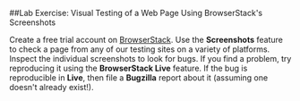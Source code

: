 ##Lab Exercise: Visual Testing of a Web Page Using BrowserStack's Screenshots

Create a free trial account on [BrowserStack](https://www.browserstack.com/). Use the **Screenshots** feature to check a page from any of our testing sites on a variety of platforms. Inspect the individual screenshots to look for bugs. If you find a problem, try reproducing it using the **BrowserStack Live** feature. If the bug is reproducible in **Live**, then file a **Bugzilla** report about it (assuming one doesn't already exist!).
